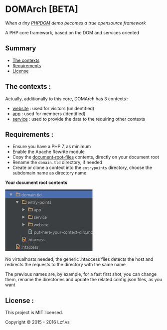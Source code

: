 # <a name="title">DOMArch [BETA]</a>

<i>When a tiny [PHPDOM](https://github.com/Lcfvs/PHPDOM) demo becomes a true opensource framework</i>

A PHP core framework, based on the DOM and services oriented

## <a name="summary">Summary</a>
* [The contexts](#the-contexts)
* [Requirements](#requirements)
* [License](#license)

## <a name="the-contexts">The contexts :</a>

Actually, additionally to this core, DOMArch has 3 contexts :
* [website](https://github.com/dom-arch/website) : used for visitors (unidentified)
* [app](https://github.com/dom-arch/app) : used for members (identified)
* [service](https://github.com/dom-arch/service) : used to provide the data to the requiring other contexts

## <a name="requirements">Requirements :</a>

* Ensure you have a PHP 7, as minimum
* Enable the Apache Rewrite module
* Copy the [document-root-files](./document-root-files) contents, directly on your document root
* Rename the `domain.tld` directory, if needed
* Create or clone a context into the `entrypoints` directory, choose the subdomain name as directory name

<strong>Your document root contents</strong>

![Your document root contents](./www.png)

No virtualhosts needed, the generic .htaccess files detects the host and redirects the requests to the directory with the same name

The previous names are, by example, for a fast first shot, you can change them, rename the directories and update the related config.json files, as you want

## <a name="license">License :</a>
This project is MIT licensed.

Copyright © 2015 - 2016 Lcf.vs
